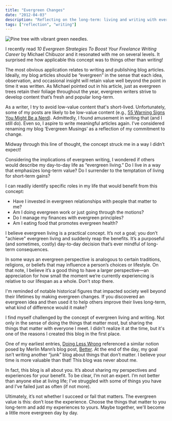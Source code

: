```yaml
---
title: "Evergreen Changes"
date: "2012-04-03"
description: "Reflecting on the long-term: living and writing with evergreen values."
tags: ["reflection", "writing"]
---
```


![Pine tree with vibrant green needles.](https://kmsmedia.kevansizemore.com/image/2012-04-03_evergreen-changes.png)

I recently read *10 Evergreen Strategies To Boost Your Freelance Writing Career* by Michael Chibuzor and it resonated with me on several levels. It surprised me how applicable this concept was to things other than writing!

The most obvious application relates to writing and publishing blog articles. Ideally, my blog articles should be “evergreen” in the sense that each idea, observation, and occasional insight will retain value well beyond the point in time it was written. As Michael pointed out in his article, just as evergreen trees retain their foliage throughout the year, evergreen writers strive to develop content that’s fresh and popular long-term.

As a writer, I try to avoid low-value content that's short-lived. Unfortunately, some of my posts are likely to be low-value content (e.g., [55 Warning Signs You Might Be a Nerd](https://kevansizemore.com/blog/2011/10/07/55-warning-signs-you-might-be-a-nerd/)). Admittedly, I found amusement in writing that (and I still do). Even so, I aspire to write meaningful articles again. I’ve considered renaming my blog ‘Evergreen Musings’ as a reflection of my commitment to change.

Midway through this line of thought, the concept struck me in a way I didn’t expect!

Considering the implications of evergreen writing, I wondered if others would describe my day-to-day life as “evergreen living.” Do I live in a way that emphasizes long-term value? Do I surrender to the temptation of living for short-term gains?

I can readily identify specific roles in my life that would benefit from this concept:

- Have I invested in evergreen relationships with people that matter to me?
- Am I doing evergreen work or just going through the motions?
- Do I manage my finances with evergreen principles?
- Am I eating food that promotes evergreen health?

I believe evergreen living is a practical concept. It’s not a goal; you don’t "achieve" evergreen living and suddenly reap the benefits. It’s a purposeful (and sometimes, costly) day-to-day decision that’s ever mindful of long-term consequences.

In some ways an evergreen perspective is analogous to certain traditions, religions, or beliefs that may influence a person’s choices or lifestyle. On that note, I believe it’s a good thing to have a larger perspective—an appreciation for how small the moment we’re currently experiencing is relative to our lifespan as a whole. Don't stop there.

I'm reminded of notable historical figures that impacted society well beyond their lifetimes by making evergreen changes. If you discovered an evergreen idea and then used it to help others improve their lives long-term, what kind of difference would it make?

I find myself challenged by the concept of evergreen living and writing. Not only in the sense of doing the things that matter most, but sharing the things that matter with everyone I meet. I didn't realize it at the time, but it's one of the reasons I created this blog in the first place.

One of my earliest entries, [Doing Less Wrong](https://kevansizemore.com/blog/2011/03/28/doing-less-wrong/) referenced a similar notion posed by Merlin Mann’s blog post, [Better](http://www.merlinmann.com/better/). At the end of the day, my goal isn’t writing another “junk” blog about things that don’t matter. I believe your time is more valuable than that! This blog was never about me.

In fact, this blog is all about you. It’s about sharing my perspectives and experiences for your benefit. To be clear, I’m not an expert. I’m not better than anyone else at living life; I've struggled with some of things you have and I've failed just as often (if not more).

Ultimately, it’s not whether I succeed or fail that matters. The evergreen value is this: don’t lose the experience. Choose the things that matter to you long-term and add my experiences to yours. Maybe together, we'll become a little more evergreen day by day.

